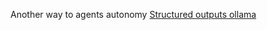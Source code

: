 Another way to agents autonomy 
[Structured outputs ollama](https://ollama.com/blog/structured-outputs)